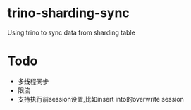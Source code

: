 # trino-sharding-sync

Using trino to sync data from sharding table

# Todo

- ~~多线程同步~~
- 限流
- 支持执行前session设置,比如insert into的overwrite session